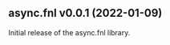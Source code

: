 ## async.fnl v0.0.1 (2022-01-09)

Initial release of the async.fnl library.

<!--  LocalWords:  destructuring metamethod
 -->
